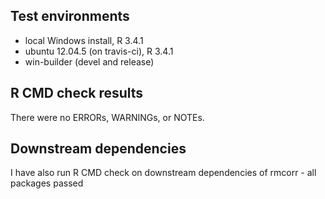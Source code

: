 ## Test environments
* local Windows install, R 3.4.1
* ubuntu 12.04.5 (on travis-ci), R 3.4.1
* win-builder (devel and release)

## R CMD check results
There were no ERRORs, WARNINGs, or NOTEs. 

## Downstream dependencies
I have also run R CMD check on downstream dependencies of rmcorr - all packages passed
